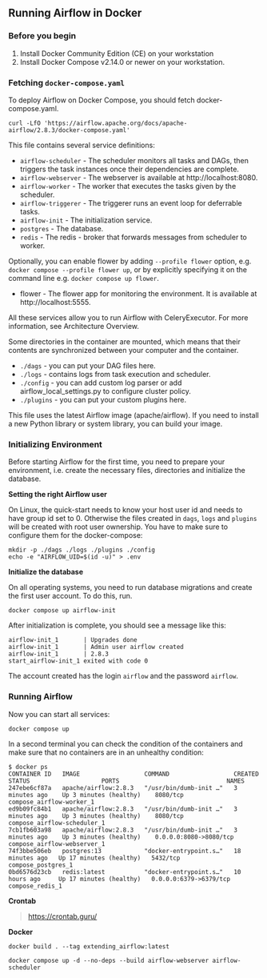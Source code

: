 ## Running Airflow in Docker

### Before you begin

1. Install Docker Community Edition (CE) on your workstation
2. Install Docker Compose v2.14.0 or newer on your workstation.


### Fetching `docker-compose.yaml`

To deploy Airflow on Docker Compose, you should fetch docker-compose.yaml.

```shell
curl -LfO 'https://airflow.apache.org/docs/apache-airflow/2.8.3/docker-compose.yaml'
```

This file contains several service definitions:

* `airflow-scheduler` - The scheduler monitors all tasks and DAGs, then triggers the task instances once their dependencies are complete.
* `airflow-webserver` - The webserver is available at http://localhost:8080.
* `airflow-worker` - The worker that executes the tasks given by the scheduler.
* `airflow-triggerer` - The triggerer runs an event loop for deferrable tasks.
* `airflow-init` - The initialization service.
* `postgres` - The database.
* `redis` - The redis - broker that forwards messages from scheduler to worker.


Optionally, you can enable flower by adding `--profile flower` option, e.g. `docker compose --profile flower up`, or by explicitly specifying it on the command line e.g. `docker compose up flower`.

* flower - The flower app for monitoring the environment. It is available at http://localhost:5555.

All these services allow you to run Airflow with CeleryExecutor. For more information, see Architecture Overview.

Some directories in the container are mounted, which means that their contents are synchronized between your computer and the container.

* `./dags` - you can put your DAG files here.
* `./logs` - contains logs from task execution and scheduler.
* `./config` - you can add custom log parser or add airflow_local_settings.py to configure cluster policy.
* `./plugins` - you can put your custom plugins here.

This file uses the latest Airflow image (apache/airflow). If you need to install a new Python library or system library, you can build your image.


### Initializing Environment

Before starting Airflow for the first time, you need to prepare your environment, i.e. create the necessary files, directories and initialize the database.

**Setting the right Airflow user**

On Linux, the quick-start needs to know your host user id and needs to have group id set to 0. Otherwise the files created in `dags`, `logs` and `plugins` will be created with root user ownership. You have to make sure to configure them for the docker-compose:

```shell
mkdir -p ./dags ./logs ./plugins ./config
echo -e "AIRFLOW_UID=$(id -u)" > .env
```

**Initialize the database**

On all operating systems, you need to run database migrations and create the first user account. To do this, run.

```shell
docker compose up airflow-init
```

After initialization is complete, you should see a message like this:

```shell
airflow-init_1       | Upgrades done
airflow-init_1       | Admin user airflow created
airflow-init_1       | 2.8.3
start_airflow-init_1 exited with code 0
```

The account created has the login `airflow` and the password `airflow`.

### Running Airflow

Now you can start all services:

```shell
docker compose up
```

In a second terminal you can check the condition of the containers and make sure that no containers are in an unhealthy condition:

```shell
$ docker ps
CONTAINER ID   IMAGE                  COMMAND                  CREATED          STATUS                    PORTS                              NAMES
247ebe6cf87a   apache/airflow:2.8.3   "/usr/bin/dumb-init …"   3 minutes ago    Up 3 minutes (healthy)    8080/tcp                           compose_airflow-worker_1
ed9b09fc84b1   apache/airflow:2.8.3   "/usr/bin/dumb-init …"   3 minutes ago    Up 3 minutes (healthy)    8080/tcp                           compose_airflow-scheduler_1
7cb1fb603a98   apache/airflow:2.8.3   "/usr/bin/dumb-init …"   3 minutes ago    Up 3 minutes (healthy)    0.0.0.0:8080->8080/tcp             compose_airflow-webserver_1
74f3bbe506eb   postgres:13            "docker-entrypoint.s…"   18 minutes ago   Up 17 minutes (healthy)   5432/tcp                           compose_postgres_1
0bd6576d23cb   redis:latest           "docker-entrypoint.s…"   10 hours ago     Up 17 minutes (healthy)   0.0.0.0:6379->6379/tcp             compose_redis_1
```







**Crontab**
> https://crontab.guru/


**Docker**
```shell
docker build . --tag extending_airflow:latest 

docker compose up -d --no-deps --build airflow-webserver airflow-scheduler
```

